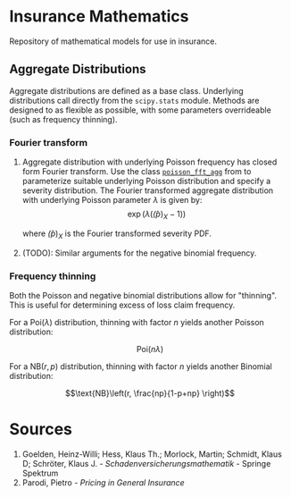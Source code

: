 # Insurance Mathematics

Repository of mathematical models for use in insurance. 

## Aggregate Distributions

Aggregate distributions are defined as a base class. Underlying distributions call directly from the `scipy.stats` module. Methods are designed to as flexible as possible, with some parameters overrideable (such as frequency thinning).

### Fourier transform

1. Aggregate distribution with underlying Poisson frequency has closed form Fourier transform. Use the class [`poisson_fft_agg`](pkg/src/fft_poisson.py) from to parameterize suitable underlying Poisson distribution and specify a severity distribution.
    The Fourier transformed aggregate distribution with underlying Poisson parameter $\lambda$ is given by:
    $$\exp\Big( \lambda (\hat(p)_X - 1) \Big)$$

    where $\hat(p)_X$ is the Fourier transformed severity PDF.
2. (TODO): Similar arguments for the negative binomial frequency.

### Frequency thinning

Both the Poisson and negative binomial distributions allow for "thinning". This is useful for determining excess of loss claim frequency. 

For a $\text{Poi}(\lambda)$ distribution, thinning with factor $n$ yields another Poisson distribution:

$$\text{Poi}(n\lambda)$$

For a $\text{NB}(r, p)$ distribution, thinning with factor $n$ yields another Binomial distribution:

$$\text{NB}\left(r, \frac{np}{1-p+np} \right)$$

# Sources
1. Goelden, Heinz-Willi; Hess, Klaus Th.; Morlock, Martin; Schmidt, Klaus D; Schröter, Klaus J. - *Schadenversicherungsmathematik* - Springe Spektrum
2. Parodi, Pietro - *Pricing in General Insurance*
